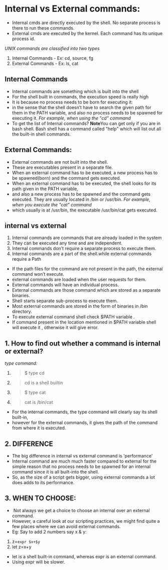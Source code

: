# Internal vs External commands:

- Internal cmds are directly executed by the shell. No separate process is there to run these commands.
- External cmds are executed by the kernel. Each command has its unique process id.

*UNIX commands are classified into two types*
1. Internal Commands - Ex: cd, source, fg
2. External Commands - Ex: ls, cat

## Internal Commands
- Internal commands are something which is built into the shell
- For the shell built in commands, the execution speed is really high
- It is because no process needs to be born for executing it:
- in the sense that the shell doesn’t have to search the given path for them in the PATH variable, and also no process needs to be spawned for executing it.
*For example, when using the "cd" command*
- To get the list of Internal commands?
**Note**You can get only if you are in bash shell. Bash shell has a command called "help" which will list out all the built-in shell commands.

## External Commands:
- External commands are not built into the shell.
- These are executables present in a separate file. 
- When an external command has to be executed, a new process has to be spawned(born) and the command gets executed.
- When an external command has to be executed, the shell looks for its path given in the PATH variable, 
- and also a new process has to be spawned and the command gets executed. They are usually located in /bin or /usr/bin.
*For example, when you execute the "cat" command*
- which usually is at /usr/bin, the executable /usr/bin/cat gets executed.


## internal vs external

1. Internal commands are commands that are already loaded in the system
2. They can be executed any time and are independent.
3. Internal commands don’t require a separate process to execute them.
4. Internal commands are a part of the shell.while external commands require a Path

- If the path files for the command are not present in the path, the external command won’t execute.
- external commands are loaded when the user requests for them.
- External commands will have an individual process.
- External commands are those command which are stored as a separate binaries.
- Shell starts separate sub-process to execute them.
- Most external commands are stored in the form of binaries in /bin directory.
- To execute external command shell check $PATH variable . 
- If command present in the location mentioned in $PATH variable shell will execute it , otherwise it will give error.


## 1. How to find out whether a command is internal or external?
*type command:*
1. > $ type cd
2. > cd is a shell builtin
3. > $ type cat
4. > cat is /bin/cat
- For the internal commands, the type command will clearly say its shell built-in, 
- however for the external commands, it gives the path of the command from where it is executed.

## 2. DIFFERENCE
- The big difference in internal vs external command is 'performance' 
- Internal command are much much faster compared to external for the simple reason that no process needs to be spawned for an internal command since it is all built-into the shell. 
- So, as the size of a script gets bigger, using external commands a lot does adds to its performance.

## 3. WHEN TO CHOOSE:
-  Not always we get a choice to choose an internal over an external command.
- However, a careful look at our scripting practices, we might find quite a few places where we can avoid external commands.
- Eg: Say to add 2 numbers say x & y:
1. 	z=`expr $x+$y`
2. 	let z=x+y
- let is a shell built-in command, whereas expr is an external command.
- Using expr will be slower.